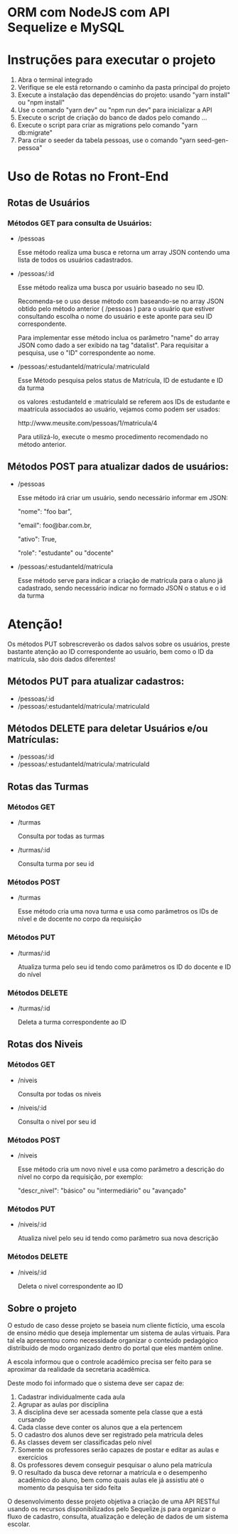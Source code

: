 # ORM com NodeJS com API Sequelize e MySQL

# Instruções para executar o projeto

<ol>
    <li>Abra o terminal integrado</li>
    <li>Verifique se ele está retornando o caminho da pasta principal do projeto</li>
    <li>Execute a instalação das dependências do projeto: usando "yarn install" ou "npm install"</li>
    <li>Use o comando "yarn dev" ou "npm run dev" para inicializar a API</li>
    <li>Execute o script de criação do banco de dados pelo comando ...</li>
    <li>Execute o script para criar as migrations pelo comando "yarn db:migrate"</li>
    <li>Para criar o seeder da tabela pessoas, use o comando "yarn seed-gen-pessoa"</li>
</ol>

# Uso de Rotas no Front-End

## Rotas de Usuários
### Métodos GET para consulta de Usuários:

<ul>
    <li>
        /pessoas
        <p>Esse método realiza uma busca e retorna um array JSON contendo uma lista de todos os usuários cadastrados.</p>
    </li>
    <li>
        /pessoas/:id
        <p>Esse método realiza uma busca por usuário baseado no seu ID.</p>
        <p>Recomenda-se o uso desse método com baseando-se no array JSON obtido pelo método anterior ( /pessoas ) para o usuário que estiver consultando escolha o nome do usuário e este aponte para seu ID correspondente.</p>
        <p>Para implementar esse método inclua os parâmetro "name" do array JSON como dado a ser exibido na tag "datalist". Para requisitar a pesquisa, use o "ID" correspondente ao nome.</p>
    </li>
    <li>
        /pessoas/:estudanteId/matricula/:matriculaId
        <p>Esse Método pesquisa pelos status de Matrícula, ID de estudante e ID da turma</p>
        <p>os valores :estudanteId e :matriculaId se referem aos IDs de estudante e maatrícula associados ao usuário, vejamos como podem ser usados:</p>
        <p>http://www.meusite.com/pessoas/1/matricula/4</p>
        <p>Para utilizá-lo, execute o mesmo procedimento recomendado no método anterior.</p>
    </li>
</ul>

## Métodos POST para atualizar dados de usuários:

<ul>
    <li>
        /pessoas
        <p>Esse método irá criar um usuário, sendo necessário informar em JSON:</p>
        <p>"nome": "foo bar",</p>
        <p>"email": foo@bar.com.br,</p>
        <p>"ativo": True,</p>
        <p>"role": "estudante" ou "docente"</p>
    </li>
    <li>
        /pessoas/:estudanteId/matricula
        <p>Esse método serve para indicar a criação de matrícula para o aluno já cadastrado, sendo necessário indicar no formado JSON o status e o id da turma</p>
    </li>
</ul>

# Atenção!
<p>Os métodos PUT sobrescreverão os dados salvos sobre os usuários, preste bastante atenção ao ID correspondente ao usuário, bem como o ID da matrícula, são dois dados diferentes!</p>

## Métodos PUT para atualizar cadastros:

<ul>
    <li>/pessoas/:id</li>
    <li>/pessoas/:estudanteId/matricula/:matriculaId</li>
</ul>

## Métodos DELETE para deletar Usuários e/ou Matrículas:

<ul>
    <li>/pessoas/:id</li>
    <li>/pessoas/:estudanteId/matricula/:matriculaId</li>
</ul>

## Rotas das Turmas

### Métodos GET

<ul>
    <li>/turmas</li>
    <p>Consulta por todas as turmas</p>
    <li>/turmas/:id</li>
    <p>Consulta turma por seu id</p>
</ul>

### Métodos POST

<ul>
    <li>/turmas</li>
    <p>Esse método cria uma nova turma e usa como parâmetros os IDs de nível e de docente no corpo da requisição</p>
</ul>

### Métodos PUT

<ul>
    <li>/turmas/:id</li>
    <p>Atualiza turma pelo seu id tendo como parâmetros os ID do docente e ID do nível</p>
</ul>

### Métodos DELETE

<ul>
    <li>/turmas/:id</li>
    <p>Deleta a turma correspondente ao ID</p>
</ul>

## Rotas dos Niveis

### Métodos GET

<ul>
    <li>/niveis</li>
    <p>Consulta por todas os niveis</p>
    <li>/niveis/:id</li>
    <p>Consulta o nivel por seu id</p>
</ul>

### Métodos POST

<ul>
    <li>/niveis</li>
    <p>Esse método cria um novo nivel e usa como parâmetro a descrição do nível no corpo da requisição, por exemplo:</p>
    <p>"descr_nivel": "básico" ou "intermediário" ou "avançado"<p>
</ul>

### Métodos PUT

<ul>
    <li>/niveis/:id</li>
    <p>Atualiza nivel pelo seu id tendo como parâmetro sua nova descrição</p>
</ul>

### Métodos DELETE

<ul>
    <li>/niveis/:id</li>
    <p>Deleta o nivel correspondente ao ID</p>
</ul>

## Sobre o projeto
<p>O estudo de caso desse projeto se baseia num cliente fictício, uma escola de ensino médio que deseja implementar um sistema de aulas virtuais. Para tal ela apresentou como necessidade organizar o conteúdo pedagógico distribuído de modo organizado dentro do portal que eles mantém online.</p>
<p>A escola informou que o controle acadêmico precisa ser feito para se aproximar da realidade da secretaria acadêmica.</p>
<p>Deste modo foi informado que o sistema deve ser capaz de:</p>
<ol>
    <li>Cadastrar individualmente cada aula</li>
    <li>Agrupar as aulas por disciplina</li>
    <li>A disciplina deve ser acessada somente pela classe que a está cursando</li>
    <li>Cada classe deve conter os alunos que a ela pertencem</li>
    <li>O cadastro dos alunos deve ser registrado pela matricula deles</li>
    <li>As classes devem ser classificadas pelo nível</li>
    <li>Somente os professores serão capazes de postar e editar as aulas e exercícios</li>
    <li>Os professores devem conseguir pesquisar o aluno pela matrícula</li>
    <li>O resultado da busca deve retornar a matrícula e o desempenho acadêmico do aluno, bem como quais aulas ele já assistiu até o momento da pesquisa ter sido feita</li>
</ol>
<p>O desenvolvimento desse projeto objetiva a criação de uma API RESTful usando os recursos disponibilizados pelo Sequelize.js para organizar o fluxo de cadastro, consulta, atualização e deleção de dados de um sistema escolar.</p>
